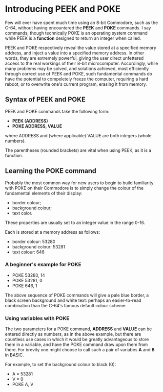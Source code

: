 # Introducing PEEK and POKE
Few will ever have spent much time using an 8-bit Commodore, such as the C-64, without having encountered the **PEEK** and **POKE** commands. I say commands, though technically POKE is an operating system command while PEEK is a **function** designed to return an integer when called.

PEEK and POKE respectively reveal the value stored at a specified memory address, and inject a value into a specified memory address. In other words, they are extremely powerful, giving the user direct unfettered access to the real workings of their 8-bit microcomputer. Accordingly, while many problems may be solved, and solutions achieved, most efficiently through correct use of PEEK and POKE, such fundamental commands do have the potential to compeletely freeze the computer, requiring a hard reboot, or to overwrite one's current program, erasing it from memory.

## Syntax of PEEK and POKE
PEEK and POKE commands take the following form:
- **PEEK (ADDRESS)**
- **POKE ADDRESS, VALUE**

where ADDRESS and (where applicable) VALUE are both integers (whole numbers).

The parentheses (rounded brackets) are vital when using PEEK, as it is a function.

## Learning the POKE command
Probably the most common way for new users to begin to build familiarity with POKE on their Commodore is to simply change the colour of the fundamental elements of their display:
 - border colour;
 - background colour;
 - text color.

These properties are usually set to an integer value in the range 0-16.

Each is stored at a memory address as follows:
 - border colour: 53280
 - background colour: 53281
 - text colour: 646

### A beginner's example for POKE
- POKE 53280, 14
- POKE 53281, 0
- POKE 646, 1

The above sequence of POKE commands will give a pale blue border, a black screen background and white text: perhaps an easier-to-read combination than the C-64's famous default colour scheme.

### Using variables with POKE
The two parameters for a POKE command, **ADDRESS** and **VALUE** can be entered directly as numbers, as in the above example, but there are countless use cases in which it would be greatly advantageous to store them in a variable, and have the POKE command draw upon them from there. For brevity one might choose to call such a pair of variabes **A** and **B** in BASIC.

For example, to set the background colour to black (0):
- A = 53281
- V = 0
- POKE A, V
